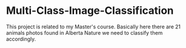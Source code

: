 # Multi-Class-Image-Classification
This project is related to my Master's course. Basically here there are 21 animals photos found in Alberta Nature we need to classify them accordingly.
